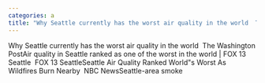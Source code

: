 ```yaml
---
categories: a
title: "Why Seattle currently has the worst air quality in the world  The Washington Post"
---
```

Why Seattle currently has the worst air quality in the world&nbsp;&nbsp;The Washington PostAir quality in Seattle ranked as one of the worst in the world | FOX 13 Seattle&nbsp;&nbsp;FOX 13 SeattleSeattle Air Quality Ranked World"s Worst As Wildfires Burn Nearby&nbsp;&nbsp;NBC NewsSeattle-area smoke 